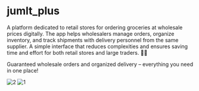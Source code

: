 # jumlt_plus

A platform dedicated to retail stores for ordering groceries at wholesale prices digitally. The app helps wholesalers manage orders, organize inventory, and track shipments with delivery personnel from the same supplier. A simple interface that reduces complexities and ensures saving time and effort for both retail stores and large traders. 🛒🚚

Guaranteed wholesale orders and organized delivery – everything you need in one place!

![2](https://github.com/user-attachments/assets/63281982-3536-4051-908a-a39ea7682199)
![1](https://github.com/user-attachments/assets/15297117-9adc-4e76-aa7a-155b46ed7196)
